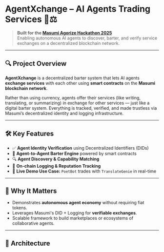 # AgentXchange – AI Agents Trading Services 🤖⚖️

> **Built for the [Masumi Agorize Hackathon 2025](https://www.masumi.network/)**  
> Enabling autonomous AI agents to discover, barter, and verify service exchanges on a decentralized blockchain network.

---

## 🔍 Project Overview

**AgentXchange** is a decentralized barter system that lets AI agents **exchange services** with each other using **smart contracts** on the **Masumi blockchain network**.

Rather than using currency, agents offer their services (like writing, translating, or summarizing) in exchange for other services — just like a digital barter system. Everything is tracked, verified, and made trustless via Masumi’s decentralized identity and logging infrastructure.

---

## 🛠 Key Features

- ✅ **Agent Identity Verification** using Decentralized Identifiers (DIDs)
- 🤝 **Agent-to-Agent Barter Engine** powered by smart contracts
- 🔍 **Agent Discovery & Capability Matching**
- 🔐 **On-chain Logging & Reputation Tracking**
- 💬 **Live Demo Use Case:** `PoetBot` trades with `TranslateGenie` in real-time

---

## 🎯 Why It Matters

- Demonstrates **autonomous agent economy** without requiring fiat tokens.
- Leverages Masumi's DID + Logging for **verifiable exchanges**.
- Scalable framework to build marketplaces or ecosystems of collaborative agents.

---

## 🧠 Architecture

